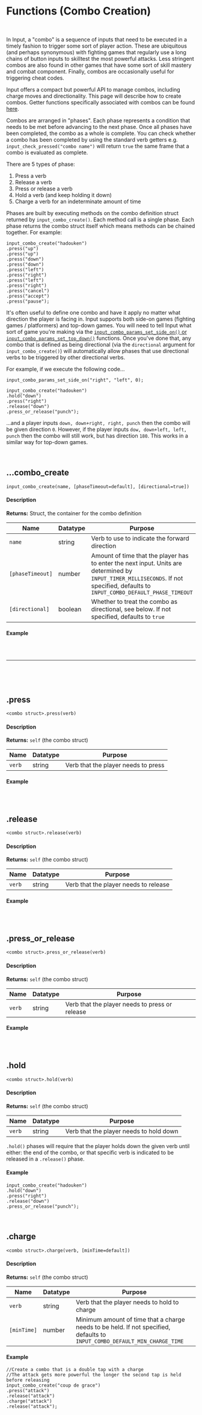 # Functions (Combo Creation)

&nbsp;

In Input, a "combo" is a sequence of inputs that need to be executed in a timely fashion to trigger some sort of player action. These are ubiquitous (and perhaps synonymous) with fighting games that regularly use a long chains of button inputs to skilltest the most powerful attacks. Less stringent combos are also found in other games that have some sort of skill mastery and combat component. Finally, combos are occasionally useful for triggering cheat codes.

Input offers a compact but powerful API to manage combos, including charge moves and directionality. This page will describe how to create combos. Getter functions specifically associated with combos can be found [here](Functions-(Combo-Getters)).

Combos are arranged in "phases". Each phase represents a condition that needs to be met before advancing to the next phase. Once all phases have been completed, the combo as a whole is complete. You can check whether a combo has been completed by using the standard verb getters e.g. `input_check_pressed("combo name")` will return `true` the same frame that a combo is evaluated as complete.

There are 5 types of phase:
1. Press a verb
2. Release a verb
3. Press or release a verb
4. Hold a verb (and keep holding it down)
5. Charge a verb for an indeterminate amount of time

Phases are built by executing methods on the combo definition struct returned by `input_combo_create()`. Each method call is a single phase. Each phase returns the combo struct itself which means methods can be chained together. For example:

```gml
input_combo_create("hadouken")
.press("up")
.press("up")
.press("down")
.press("down")
.press("left")
.press("right")
.press("left")
.press("right")
.press("cancel")
.press("accept")
.press("pause");
```

It's often useful to define one combo and have it apply no matter what direction the player is facing in. Input supports both side-on games (fighting games / platformers) and top-down games. You will need to tell Input what sort of game you're making via the [`input_combo_params_set_side_on()` or `input_combo_params_set_top_down()`](Functions-(Combo-Parameters)) functions. Once you've done that, any combo that is defined as being directional (via the `directional` argument for `input_combo_create()`) will automatically allow phases that use directional verbs to be triggered by other directional verbs.

For example, if we execute the following code...

```gml
input_combo_params_set_side_on("right", "left", 0);

input_combo_create("hadouken")
.hold("down")
.press("right")
.release("down")
.press_or_release("punch");
```

...and a player inputs `down, down+right, right, punch` then the combo will be given direction `0`. However, if the player inputs `dow, down+left, left, punch` then the combo will still work, but has direction `180`. This works in a similar way for top-down games.

&nbsp;

## …combo_create

`input_combo_create(name, [phaseTimeout=default], [directional=true])`

<!-- tabs:start -->

#### **Description**

**Returns:** Struct, the container for the combo definition

|Name            |Datatype|Purpose                                                                                                                                                                          |
|----------------|--------|---------------------------------------------------------------------------------------------------------------------------------------------------------------------------------|
|`name`          |string  |Verb to use to indicate the forward direction                                                                                                                                    |
|`[phaseTimeout]`|number  |Amount of time that the player has to enter the next input. Units are determined by `INPUT_TIMER_MILLISECONDS`. If not specified, defaults to `INPUT_COMBO_DEFAULT_PHASE_TIMEOUT`|
|`[directional]` |boolean |Whether to treat the combo as directional, see below. If not specified, defaults to `true`                                                                                       |

#### **Example**

```gml

```

<!-- tabs:end -->

&nbsp;

----------

&nbsp;

&nbsp;

## .press

`<combo struct>.press(verb)`

<!-- tabs:start -->

#### **Description**

**Returns:** `self` (the combo struct)

|Name  |Datatype|Purpose                            |
|------|--------|-----------------------------------|
|`verb`|string  |Verb that the player needs to press|

#### **Example**

```gml

```

<!-- tabs:end -->

&nbsp;

## .release

`<combo struct>.release(verb)`

<!-- tabs:start -->

#### **Description**

**Returns:** `self` (the combo struct)

|Name  |Datatype|Purpose                              |
|------|--------|-------------------------------------|
|`verb`|string  |Verb that the player needs to release|

#### **Example**

```gml

```

<!-- tabs:end -->

&nbsp;

## .press_or_release

`<combo struct>.press_or_release(verb)`

<!-- tabs:start -->

#### **Description**

**Returns:** `self` (the combo struct)

|Name  |Datatype|Purpose                                       |
|------|--------|----------------------------------------------|
|`verb`|string  |Verb that the player needs to press or release|

#### **Example**

```gml

```

<!-- tabs:end -->

&nbsp;

## .hold

`<combo struct>.hold(verb)`

<!-- tabs:start -->

#### **Description**

**Returns:** `self` (the combo struct)

|Name  |Datatype|Purpose                                |
|------|--------|---------------------------------------|
|`verb`|string  |Verb that the player needs to hold down|

`.hold()` phases will require that the player holds down the given verb until either: the end of the combo, or that specific verb is indicated to be released in a `.release()` phase.

#### **Example**

```gml
input_combo_create("hadouken")
.hold("down")
.press("right")
.release("down")
.press_or_release("punch");
```

<!-- tabs:end -->

&nbsp;

## .charge

`<combo struct>.charge(verb, [minTime=default])`

<!-- tabs:start -->

#### **Description**

**Returns:** `self` (the combo struct)

|Name       |Datatype|Purpose                                                                                                                   |
|-----------|--------|--------------------------------------------------------------------------------------------------------------------------|
|`verb`     |string  |Verb that the player needs to hold to charge                                                                              |
|`[minTime]`|number  |Minimum amount of time that a charge needs to be held. If not specified, defaults to `INPUT_COMBO_DEFAULT_MIN_CHARGE_TIME`|

#### **Example**

```gml
//Create a combo that is a double tap with a charge
//The attack gets more powerful the longer the second tap is held before releasing
input_combo_create("coup de grace")
.press("attack")
.release("attack")
.charge("attack")
.release("attack");
```

<!-- tabs:end -->